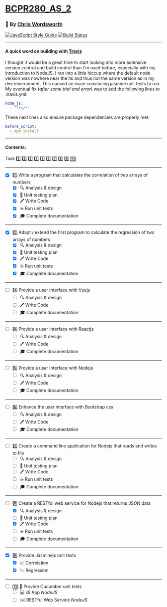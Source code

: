 # [BCPR280_AS_2](https://github.com/cmw278/BCPR280_AS_2/)
### :bust_in_silhouette: By [Chris Wordsworth](https://github.com/cmw278/)

[![JavaScript Style Guide](https://img.shields.io/badge/code_style-standard-brightgreen.svg)](https://standardjs.com)
[![Build Status](https://travis-ci.org/cmw278/BCPR280_AS_2.svg?branch=master)](https://travis-ci.org/cmw278/BCPR280_AS_2)

---

#### A quick word on building with [Travis](https://travis-ci.org/cmw278/BCPR280_AS_2)

I thought it would be a great time to start looking into more extensive version control and build control than I'm used before, especially with my introduction to NodeJS. I ran into a little hiccup where the default node version was nowhere near the lts and thus not the same version as in my dev environment. This caused an issue convincing jasmine unit tests to run. My eventual fix (*after some trial and error*) was to add the following lines to .travis.yml:

``` yaml
node_js:
  - "lts/*"
```

These next lines also ensure package dependencies are properly met:

``` yaml
before_script:
  - npm install
```

---

#### Contents:

Task
[:one:](#1)
[:two:](#2)
[:three:](#3)
[:four:](#4)
[:five:](#5)
[:six:](#6)
[:seven:](#7)
[:eight:](#8)
[:nine:](#9)
[:keycap_ten:](#10)

---

<span id="1" hidden></span>

  - [x] :one: Write a program that calculates the correlation of two arrays of numbers
    - [x] :mag: Analysis & design
    - [x] :memo: Unit testing plan
    - [x] :pen: Write Code
    - [x] :coffee: Run unit tests
    - [x] :mortar_board: Complete documentation

---

<span id="2" hidden></span>

  - [x] :two: Adapt / extend the first program to calculate the regression of two arrays of numbers.
    - [x] :mag: Analysis & design
    - [x] :memo: Unit testing plan
    - [x] :pen: Write Code
    - [x] :coffee: Run unit tests
    - [x] :mortar_board: Complete documentation

---

<span id="3" hidden></span>

  - [ ] :three: Provide a user interface with Vuejs
    - [ ] :mag: Analysis & design
    - [ ] :pen: Write Code
    - [ ] :mortar_board: Complete documentation

---

<span id="4" hidden></span>

  - [ ] :four: Provide a user interface with Reactjs
    - [ ] :mag: Analysis & design
    - [ ] :pen: Write Code
    - [ ] :mortar_board: Complete documentation

---

<span id="5" hidden></span>

  - [ ] :five: Provide a user interface with Nodejs
    - [ ] :mag: Analysis & design
    - [ ] :pen: Write Code
    - [ ] :mortar_board: Complete documentation

---

<span id="6" hidden></span>

  - [ ] :six: Enhance the user interface with Bootstrap css
    - [ ] :mag: Analysis & design
    - [ ] :pen: Write Code
    - [ ] :mortar_board: Complete documentation

---

<span id="7" hidden></span>

  - [ ] :seven: Create a command line application for Nodejs that reads and writes to file
    - [ ] :mag: Analysis & design
    - [ ] :memo: Unit testing plan
    - [ ] :pen: Write Code
    - [ ] :coffee: Run unit tests
    - [ ] :mortar_board: Complete documentation

---

<span id="8" hidden></span>

  - [ ] :eight: Create a RESTful web service for Nodejs that returns JSON data
    - [x] :mag: Analysis & design
    - [ ] :memo: Unit testing plan
    - [x] :pen: Write Code
    - [ ] :coffee: Run unit tests
    - [ ] :mortar_board: Complete documentation

---

<span id="9" hidden></span>

  - [x] :nine: Provide Jasminejs unit tests
    - [x] :chart_with_upwards_trend: Correlation
    - [x] :chart_with_downwards_trend: Regression

---

<span id="10" hidden></span>

  - [ ] :keycap_ten: :cucumber: Provide Cucumber unit tests
    - [ ] :computer: cli App  *NodeJS*
    - [ ] :envelope: RESTful Web Service  *NodeJS*
